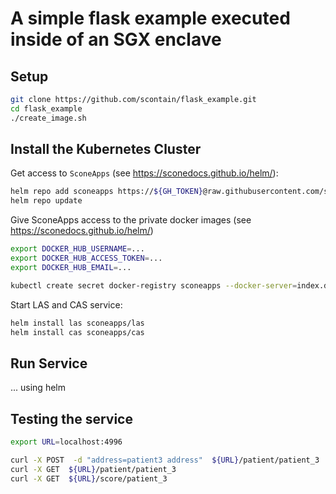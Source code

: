 # A simple flask example executed inside of an SGX enclave

## Setup

```bash
git clone https://github.com/scontain/flask_example.git
cd flask_example
./create_image.sh
```

## Install the Kubernetes Cluster

Get access to `SconeApps` (see <https://sconedocs.github.io/helm/>):

```bash
helm repo add sconeapps https://${GH_TOKEN}@raw.githubusercontent.com/scontain/sconeapps/master/
helm repo update
```

Give SconeApps access to the private docker images (see <https://sconedocs.github.io/helm/>)

```bash
export DOCKER_HUB_USERNAME=...
export DOCKER_HUB_ACCESS_TOKEN=...
export DOCKER_HUB_EMAIL=...

kubectl create secret docker-registry sconeapps --docker-server=index.docker.io/v1/ --docker-username=$DOCKER_HUB_USERNAME --docker-password=$DOCKER_HUB_ACCESS_TOKEN --docker-email=$DOCKER_HUB_EMAIL
```

Start LAS and CAS service:

```bash
helm install las sconeapps/las
helm install cas sconeapps/cas
```

## Run Service

... using helm

## Testing the service

```bash
export URL=localhost:4996
```

```bash
curl -X POST  -d "address=patient3 address"  ${URL}/patient/patient_3
curl -X GET  ${URL}/patient/patient_3 
curl -X GET  ${URL}/score/patient_3
```

